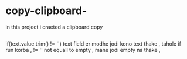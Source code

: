 # copy-clipboard-
in this project i craeted a clipboard copy 



## 
if(text.value.trim() != '')
text field er modhe jodi kono text thake , tahole if run korba ,  != ''  not equall to empty , mane jodi empty na thake , 



